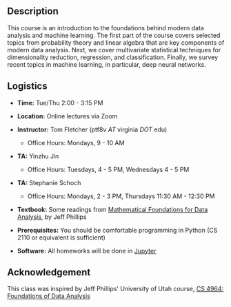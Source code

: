 ## Description

This course is an introduction to the foundations behind modern data analysis
and machine learning.  The first part of the course covers selected topics from
probability theory and linear algebra that are key components of modern data
analysis. Next, we cover multivariate statistical techniques for dimensionality
reduction, regression, and classification. Finally, we survey recent topics in
machine learning, in particular, deep neural networks.

## Logistics

* **Time:** Tue/Thu 2:00 - 3:15 PM
* **Location:** Online lectures via Zoom
* **Instructor:** Tom Fletcher (ptf8v *AT* virginia *DOT* edu)
  - Office Hours: Mondays, 9 - 10 AM
* **TA:** Yinzhu Jin
  - Office Hours: Tuesdays, 4 - 5 PM, Wednesdays 4 - 5 PM
* **TA:** Stephanie Schoch
  - Office Hours: Mondays, 2 - 3 PM, Thursdays 11:30 AM - 12:30 PM

* **Textbook:** Some readings from [Mathematical Foundations for Data Analysis](http://www.cs.utah.edu/~jeffp/M4D/M4D.html), by Jeff Phillips
* **Prerequisites:** You should be comfortable programming in Python (CS 2110 or equivalent is sufficient)
* **Software:** All homeworks will be done in [Jupyter](https://jupyter.org)

## Acknowledgement
This class was inspired by Jeff Phillips' University of Utah course, [CS 4964: Foundations of Data Analysis](http://www.cs.utah.edu/~jeffp/teaching/FoDA.html)
